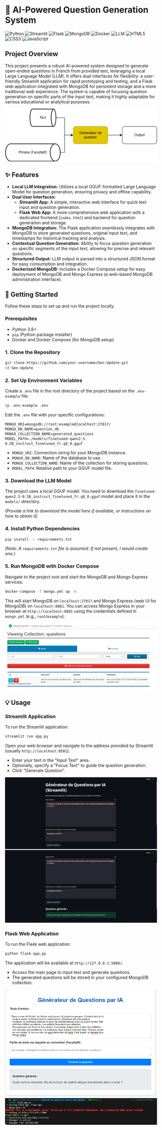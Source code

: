 # 🧠 AI-Powered Question Generation System

![Python](https://img.shields.io/badge/Python-3776AB?style=for-the-badge&logo=python&logoColor=white) ![Streamlit](https://img.shields.io/badge/Streamlit-FF4B4B?style=for-the-badge&logo=streamlit&logoColor=white) ![Flask](https://img.shields.io/badge/Flask-000000?style=for-the-badge&logo=flask&logoColor=white) ![MongoDB](https://img.shields.io/badge/MongoDB-47A248?style=for-the-badge&logo=mongodb&logoColor=white) ![Docker](https://img.shields.io/badge/Docker-2496ED?style=for-the-badge&logo=docker&logoColor=white) ![LLM](https://img.shields.io/badge/LLM-FF69B4?style=for-the-badge&logo=tensorflow&logoColor=white) ![HTML5](https://img.shields.io/badge/HTML5-E34F26?style=for-the-badge&logo=html5&logoColor=white) ![CSS3](https://img.shields.io/badge/CSS3-1572B6?style=for-the-badge&logo=css3&logoColor=white) ![JavaScript](https://img.shields.io/badge/JavaScript-F7DF1E?style=for-the-badge&logo=javascript&logoColor=black)

## Project Overview

This project presents a robust AI-powered system designed to generate open-ended questions in French from provided text, leveraging a local Large Language Model (LLM). It offers dual interfaces for flexibility: a user-friendly Streamlit application for rapid prototyping and testing, and a Flask web application integrated with MongoDB for persistent storage and a more traditional web experience. The system is capable of focusing question generation on specific parts of the input text, making it highly adaptable for various educational or analytical purposes.

![Arch](screenshots/gen-question.png)

## ✨ Features

*   **Local LLM Integration:** Utilizes a local GGUF-formatted Large Language Model for question generation, ensuring privacy and offline capability.
*   **Dual User Interfaces:**
    *   **Streamlit App:** A simple, interactive web interface for quick text input and question generation.
    *   **Flask Web App:** A more comprehensive web application with a dedicated frontend (`index.html`) and backend for question generation and storage.
*   **MongoDB Integration:** The Flask application seamlessly integrates with MongoDB to store generated questions, original input text, and timestamps for historical tracking and analysis.
*   **Contextual Question Generation:** Ability to focus question generation on specific segments of the input text, allowing for precise and relevant questions.
*   **Structured Output:** LLM output is parsed into a structured JSON format for easy consumption and integration.
*   **Dockerized MongoDB:** Includes a Docker Compose setup for easy deployment of MongoDB and Mongo Express (a web-based MongoDB administration interface).

## 🚀 Getting Started

Follow these steps to set up and run the project locally.

### Prerequisites

*   Python 3.8+
*   `pip` (Python package installer)
*   Docker and Docker Compose (for MongoDB setup)

### 1. Clone the Repository

```bash
git clone https://github.com/your-username/Gen-Update.git
cd Gen-Update
```

### 2. Set Up Environment Variables

Create a `.env` file in the root directory of the project based on the `.env-example` file:

```bash
cp .env-example .env
```

Edit the `.env` file with your specific configurations:

```
MONGO_URI=mongodb://root:example@localhost:27017/
MONGO_DB_NAME=question_db
MONGO_COLLECTION_NAME=generated_questions
MODEL_PATH=./models/finetuned-qwen2.5-0.5B_instruct_finetuned_fr.q8_0.gguf
```

*   `MONGO_URI`: Connection string for your MongoDB instance.
*   `MONGO_DB_NAME`: Name of the database to use.
*   `MONGO_COLLECTION_NAME`: Name of the collection for storing questions.
*   `MODEL_PATH`: Relative path to your GGUF model file.

### 3. Download the LLM Model

The project uses a local GGUF model. You need to download the `finetuned-qwen2.5-0.5B_instruct_finetuned_fr.q8_0.gguf` model and place it in the `models/` directory.

*(Provide a link to download the model here if available, or instructions on how to obtain it)*

### 4. Install Python Dependencies

```bash
pip install -r requirements.txt
```
*(Note: A `requirements.txt` file is assumed. If not present, I would create one.)*

### 5. Run MongoDB with Docker Compose

Navigate to the project root and start the MongoDB and Mongo Express services:

```bash
docker-compose -f mongo.yml up -d
```

This will start MongoDB on `localhost:27017` and Mongo Express (web UI for MongoDB) on `localhost:8081`. You can access Mongo Express in your browser at `http://localhost:8081` using the credentials defined in `mongo.yml` (e.g., `root`/`example`).

![Mongo Express Interface](screenshots/mongo.png)

## 💡 Usage

### Streamlit Application

To run the Streamlit application:

```bash
streamlit run app.py
```

Open your web browser and navigate to the address provided by Streamlit (usually `http://localhost:8501`).

*   Enter your text in the "Input Text" area.
*   Optionally, specify a "Focus Text" to guide the question generation.
*   Click "Generate Question".

![Streamlit App Initial State/Success](screenshots/streamlit-1.png)
![Streamlit App Another View/Error](screenshots/streamlit-2.png)

### Flask Web Application

To run the Flask web application:

```bash
python flask-app.py
```

The application will be available at `http://127.0.0.1:5000/`.

*   Access the main page to input text and generate questions.
*   The generated questions will be stored in your configured MongoDB collection.

![Flask App UI](screenshots/flask-app.png)
![Flask App Command Line](screenshots/flask-cmd.png)
